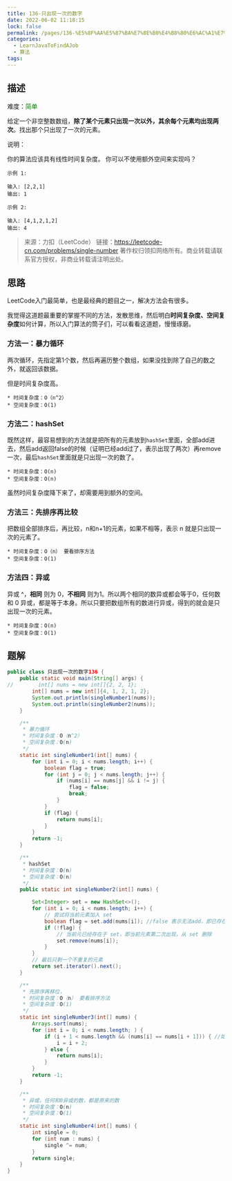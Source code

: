 ```yaml
---
title: 136-只出现一次的数字
date: 2022-06-02 11:18:15
lock: false
permalink: /pages/136-%E5%8F%AA%E5%87%BA%E7%8E%B0%E4%B8%80%E6%AC%A1%E7%9A%84%E6%95%B0%E5%AD%97
categories:
  - LearnJavaToFindAJob
  - 算法
tags:
---
```

## 描述

难度：<span style="color:green">简单</span>

给定一个非空整数数组，**除了某个元素只出现一次以外，其余每个元素均出现两次**。找出那个只出现了一次的元素。

说明：

你的算法应该具有线性时间复杂度。 你可以不使用额外空间来实现吗？

```
示例 1:

输入: [2,2,1]
输出: 1
```

```
示例 2:

输入: [4,1,2,1,2]
输出: 4
```

> 来源：力扣（LeetCode）
> 链接：https://leetcode-cn.com/problems/single-number
> 著作权归领扣网络所有。商业转载请联系官方授权，非商业转载请注明出处。

## 思路

LeetCode入门最简单，也是最经典的题目之一，解决方法会有很多。

我觉得这道题最重要的掌握不同的方法，发散思维，然后明白**时间复杂度、空间复杂度**如何计算，所以入门算法的筒子们，可以看看这道题，慢慢琢磨。

### 方法一：暴力循环

两次循环，先指定第1个数，然后再遍历整个数组，如果没找到除了自己的数之外，就返回该数据。

但是时间复杂度高。

```
* 时间复杂度：O（n^2）
* 空间复杂度：O(1)
```

### 方法二：hashSet

既然这样，最容易想到的方法就是把所有的元素放到`hashSet`里面，全部add进去，然后add返回false的时候（证明已经add过了，表示出现了两次）再remove一次，最后`hashSet`里面就是只出现一次的数了。

```
* 时间复杂度：O(n)
* 空间复杂度：O(n)
```

虽然时间复杂度降下来了，却需要用到额外的空间。

### 方法三：先排序再比较

把数组全部排序后，再比较，n和n+1的元素，如果不相等，表示 n 就是只出现一次的元素了。

```
* 时间复杂度：O（n） 要看排序方法
* 空间复杂度：O(1)
```

### 方法四：异或

异或 ^，**相同** 则为 0，**不相同** 则为1。所以两个相同的数异或都会等于0，任何数和 0 异或，都是等于本身。所以只要把数组所有的数进行异或，得到的就会是只出现一次的元素。

```
* 时间复杂度：O(n)
* 空间复杂度：O(1)
```

## 题解

```java
public class 只出现一次的数字136 {
    public static void main(String[] args) {
//        int[] nums = new int[]{2, 2, 1};
        int[] nums = new int[]{4, 1, 2, 1, 2};
        System.out.println(singleNumber1(nums));
        System.out.println(singleNumber2(nums));
    }

    /**
     * 暴力循环
     * 时间复杂度：O（n^2）
     * 空间复杂度：O(n)
     */
    static int singleNumber1(int[] nums) {
        for (int i = 0; i < nums.length; i++) {
            boolean flag = true;
            for (int j = 0; j < nums.length; j++) {
                if (nums[i] == nums[j] && i != j) {
                    flag = false;
                    break;
                }
            }
            if (flag) {
                return nums[i];
            }
        }
        return -1;
    }

    /**
     * hashSet
     * 时间复杂度：O(n)
     * 空间复杂度：O(n)
     */
    public static int singleNumber2(int[] nums) {

        Set<Integer> set = new HashSet<>();
        for (int i = 0; i < nums.length; i++) {
            // 尝试将当前元素加入 set
            boolean flag = set.add(nums[i]); //false 表示无法add，即已存在
            if (!flag) {
                // 当前元已经存在于 set，即当前元素第二次出现，从 set 删除
                set.remove(nums[i]);
            }
        }
        // 最后只剩一个不重复的元素
        return set.iterator().next();
    }

    /**
     * 先排序再移位，
     * 时间复杂度：O（n） 要看排序方法
     * 空间复杂度：O(1)
     */
    static int singleNumber3(int[] nums) {
        Arrays.sort(nums);
        for (int i = 0; i < nums.length; ) {
            if (i + 1 < nums.length && (nums[i] == nums[i + 1])) { //如果是最后一位则不能i+1
                i = i + 2;
            } else {
                return nums[i];
            }
        }
        return -1;
    }

    /**
     * 异或，任何和0异或的数，都是原来的数
     * 时间复杂度：O(n)
     * 空间复杂度：O(1)
     */
    static int singleNumber4(int[] nums) {
        int single = 0;
        for (int num : nums) {
            single ^= num;
        }
        return single;
    }
}
```


